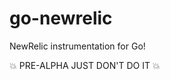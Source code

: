 go-newrelic
===========

NewRelic instrumentation for Go!

:boom: PRE-ALPHA JUST DON'T DO IT :boom:
